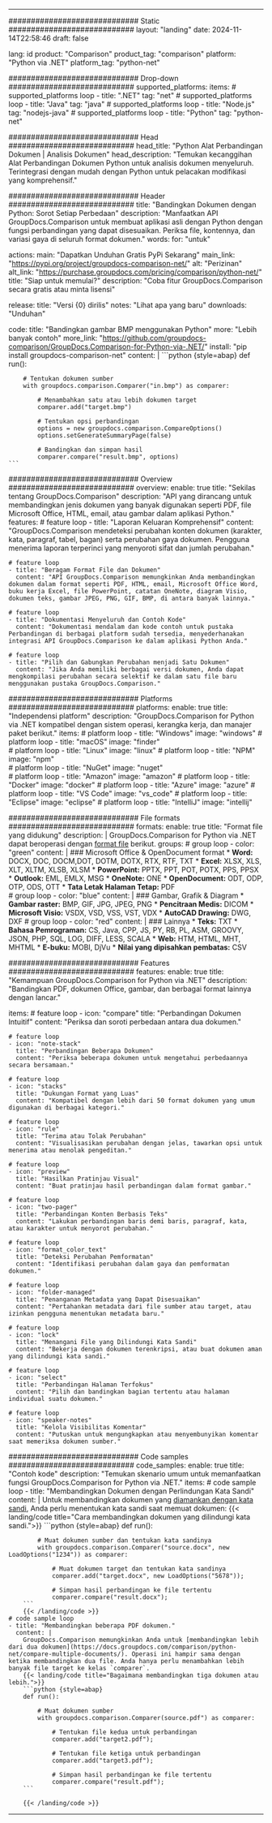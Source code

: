 
---
############################# Static ############################
layout: "landing"
date: 2024-11-14T22:58:46
draft: false

lang: id
product: "Comparison"
product_tag: "comparison"
platform: "Python via .NET"
platform_tag: "python-net"

############################# Drop-down ############################
supported_platforms:
  items:
    # supported_platforms loop
    - title: ".NET"
      tag: "net"
    # supported_platforms loop
    - title: "Java"
      tag: "java"
    # supported_platforms loop
    - title: "Node.js"
      tag: "nodejs-java"
    # supported_platforms loop
    - title: "Python"
      tag: "python-net"

############################# Head ############################
head_title: "Python Alat Perbandingan Dokumen | Analisis Dokumen"
head_description: "Temukan kecanggihan Alat Perbandingan Dokumen Python untuk analisis dokumen menyeluruh. Terintegrasi dengan mudah dengan Python untuk pelacakan modifikasi yang komprehensif."

############################# Header ############################
title: "Bandingkan Dokumen dengan Python: Sorot Setiap Perbedaan"
description: "Manfaatkan API GroupDocs.Comparison untuk membuat aplikasi asli dengan Python dengan fungsi perbandingan yang dapat disesuaikan. Periksa file, kontennya, dan variasi gaya di seluruh format dokumen."
words:
  for: "untuk"

actions:
  main: "Dapatkan Unduhan Gratis PyPi Sekarang"
  main_link: "https://pypi.org/project/groupdocs-comparison-net/"
  alt: "Perizinan"
  alt_link: "https://purchase.groupdocs.com/pricing/comparison/python-net/"
  title: "Siap untuk memulai?"
  description: "Coba fitur GroupDocs.Comparison secara gratis atau minta lisensi"

release:
  title: "Versi {0} dirilis"
  notes: "Lihat apa yang baru"
  downloads: "Unduhan"

code:
  title: "Bandingkan gambar BMP menggunakan Python"
  more: "Lebih banyak contoh"
  more_link: "https://github.com/groupdocs-comparison/GroupDocs.Comparison-for-Python-via-.NET/"
  install: "pip install groupdocs-comparison-net"
  content: |
    ```python {style=abap}
    def run():

        # Tentukan dokumen sumber
        with groupdocs.comparison.Comparer("in.bmp") as comparer:

            # Menambahkan satu atau lebih dokumen target
            comparer.add("target.bmp")

            # Tentukan opsi perbandingan
            options = new groupdocs.comparison.CompareOptions()
            options.setGenerateSummaryPage(false)

            # Bandingkan dan simpan hasil
            comparer.compare("result.bmp", options)
    ```

############################# Overview ############################
overview:
  enable: true
  title: "Sekilas tentang GroupDocs.Comparison"
  description: "API yang dirancang untuk membandingkan jenis dokumen yang banyak digunakan seperti PDF, file Microsoft Office, HTML, email, atau gambar dalam aplikasi Python."
  features:
    # feature loop
    - title: "Laporan Keluaran Komprehensif"
      content: "GroupDocs.Comparison mendeteksi perubahan konten dokumen (karakter, kata, paragraf, tabel, bagan) serta perubahan gaya dokumen. Pengguna menerima laporan terperinci yang menyoroti sifat dan jumlah perubahan."

    # feature loop
    - title: "Beragam Format File dan Dokumen"
      content: "API GroupDocs.Comparison memungkinkan Anda membandingkan dokumen dalam format seperti PDF, HTML, email, Microsoft Office Word, buku kerja Excel, file PowerPoint, catatan OneNote, diagram Visio, dokumen teks, gambar JPEG, PNG, GIF, BMP, di antara banyak lainnya."

    # feature loop
    - title: "Dokumentasi Menyeluruh dan Contoh Kode"
      content: "Dokumentasi mendalam dan kode contoh untuk pustaka Perbandingan di berbagai platform sudah tersedia, menyederhanakan integrasi API GroupDocs.Comparison ke dalam aplikasi Python Anda."

    # feature loop
    - title: "Pilih dan Gabungkan Perubahan menjadi Satu Dokumen"
      content: "Jika Anda memiliki berbagai versi dokumen, Anda dapat mengkompilasi perubahan secara selektif ke dalam satu file baru menggunakan pustaka GroupDocs.Comparison."

############################# Platforms ############################
platforms:
  enable: true
  title: "Independensi platform"
  description: "GroupDocs.Comparison for Python via .NET kompatibel dengan sistem operasi, kerangka kerja, dan manajer paket berikut."
  items:
    # platform loop
    - title: "Windows"
      image: "windows"
    # platform loop
    - title: "macOS"
      image: "finder"      
    # platform loop
    - title: "Linux"
      image: "linux"
    # platform loop
    - title: "NPM"
      image: "npm"  
    # platform loop
    - title: "NuGet"
      image: "nuget"      
    # platform loop
    - title: "Amazon"
      image: "amazon"
    # platform loop
    - title: "Docker"
      image: "docker"
    # platform loop
    - title: "Azure"
      image: "azure"
    # platform loop
    - title: "VS Code"
      image: "vs_code"
    # platform loop
    - title: "Eclipse"
      image: "eclipse"
    # platform loop
    - title: "IntelliJ"
      image: "intellij"

############################# File formats ############################
formats:
  enable: true
  title: "Format file yang didukung"
  description: |
    GroupDocs.Comparison for Python via .NET dapat beroperasi dengan [format file](https://docs.groupdocs.com/comparison/net/supported-document-formats/) berikut.
  groups:
    # group loop
    - color: "green"
      content: |
        ### Microsoft Office & OpenDocument format
        * **Word:** DOCX, DOC, DOCM,DOT, DOTM, DOTX, RTX, RTF, TXT
        * **Excel:** XLSX, XLS, XLT, XLTM, XLSB, XLSM
        * **PowerPoint:** PPTX, PPT, POT, POTX, PPS, PPSX
        * **Outlook:** EML, EMLX, MSG
        * **OneNote:** ONE
        * **OpenDocument:** ODT, ODP, OTP, ODS, OTT
        * **Tata Letak Halaman Tetap:** PDF        
    # group loop
    - color: "blue"
      content: |
        ### Gambar, Grafik & Diagram
        * **Gambar raster:** BMP, GIF, JPG, JPEG, PNG
        * **Pencitraan Medis:** DICOM
        * **Microsoft Visio:** VSDX, VSD, VSS, VST, VDX
        * **AutoCAD Drawing:** DWG, DXF
      # group loop
    - color: "red"
      content: |
        ### Lainnya
        * **Teks:** TXT
        * **Bahasa Pemrograman:** CS, Java, CPP, JS, PY, RB, PL, ASM, GROOVY, JSON, PHP, SQL, LOG, DIFF, LESS, SCALA
        * **Web:** HTM, HTML, MHT, MHTML
        * **E-buku:** MOBI, DjVu
        * **Nilai yang dipisahkan pembatas:** CSV

############################# Features ############################
features:
  enable: true
  title: "Kemampuan GroupDocs.Comparison for Python via .NET"
  description: "Bandingkan PDF, dokumen Office, gambar, dan berbagai format lainnya dengan lancar."

  items:
    # feature loop
    - icon: "compare"
      title: "Perbandingan Dokumen Intuitif"
      content: "Periksa dan soroti perbedaan antara dua dokumen."

    # feature loop
    - icon: "note-stack"
      title: "Perbandingan Beberapa Dokumen"
      content: "Periksa beberapa dokumen untuk mengetahui perbedaannya secara bersamaan."

    # feature loop
    - icon: "stacks"
      title: "Dukungan Format yang Luas"
      content: "Kompatibel dengan lebih dari 50 format dokumen yang umum digunakan di berbagai kategori."

    # feature loop
    - icon: "rule"
      title: "Terima atau Tolak Perubahan"
      content: "Visualisasikan perubahan dengan jelas, tawarkan opsi untuk menerima atau menolak pengeditan."

    # feature loop
    - icon: "preview"
      title: "Hasilkan Pratinjau Visual"
      content: "Buat pratinjau hasil perbandingan dalam format gambar."

    # feature loop
    - icon: "two-pager"
      title: "Perbandingan Konten Berbasis Teks"
      content: "Lakukan perbandingan baris demi baris, paragraf, kata, atau karakter untuk menyorot perubahan."

    # feature loop
    - icon: "format_color_text"
      title: "Deteksi Perubahan Pemformatan"
      content: "Identifikasi perubahan dalam gaya dan pemformatan dokumen."

    # feature loop
    - icon: "folder-managed"
      title: "Penanganan Metadata yang Dapat Disesuaikan"
      content: "Pertahankan metadata dari file sumber atau target, atau izinkan pengguna menentukan metadata baru."

    # feature loop
    - icon: "lock"
      title: "Menangani File yang Dilindungi Kata Sandi"
      content: "Bekerja dengan dokumen terenkripsi, atau buat dokumen aman yang dilindungi kata sandi."

    # feature loop
    - icon: "select"
      title: "Perbandingan Halaman Terfokus"
      content: "Pilih dan bandingkan bagian tertentu atau halaman individual suatu dokumen."

    # feature loop
    - icon: "speaker-notes"
      title: "Kelola Visibilitas Komentar"
      content: "Putuskan untuk mengungkapkan atau menyembunyikan komentar saat memeriksa dokumen sumber."

############################# Code samples ############################
code_samples:
  enable: true
  title: "Contoh kode"
  description: "Temukan skenario umum untuk memanfaatkan fungsi GroupDocs.Comparison for Python via .NET."
  items:
    # code sample loop
    - title: "Membandingkan Dokumen dengan Perlindungan Kata Sandi"
      content: |
        Untuk membandingkan dokumen yang [diamankan dengan kata sandi](https://docs.groupdocs.com/comparison/python-net/load-password-protected-documents/), Anda perlu menentukan kata sandi saat memuat dokumen:
        {{< landing/code title="Cara membandingkan dokumen yang dilindungi kata sandi.">}}
        ```python {style=abap}
        def run():

            # Muat dokumen sumber dan tentukan kata sandinya
            with groupdocs.comparison.Comparer("source.docx", new LoadOptions("1234")) as comparer:

                # Muat dokumen target dan tentukan kata sandinya
                comparer.add("target.docx", new LoadOptions("5678"));

                # Simpan hasil perbandingan ke file tertentu
                comparer.compare("result.docx");
        ```
        {{< /landing/code >}}
    # code sample loop
    - title: "Membandingkan beberapa PDF dokumen."
      content: |
        GroupDocs.Comparison memungkinkan Anda untuk [membandingkan lebih dari dua dokumen](https://docs.groupdocs.com/comparison/python-net/compare-multiple-documents/). Operasi ini hampir sama dengan ketika membandingkan dua file. Anda hanya perlu menambahkan lebih banyak file target ke kelas `comparer`.
        {{< landing/code title="Bagaimana membandingkan tiga dokumen atau lebih.">}}
        ```python {style=abap}
        def run():

            # Muat dokumen sumber
            with groupdocs.comparison.Comparer(source.pdf") as comparer:

                # Tentukan file kedua untuk perbandingan
                comparer.add("target2.pdf");

                # Tentukan file ketiga untuk perbandingan
                comparer.add("target3.pdf");

                # Simpan hasil perbandingan ke file tertentu
                comparer.compare("result.pdf");
        ```

        {{< /landing/code >}}

---